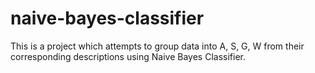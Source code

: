 # naive-bayes-classifier

This is a project which attempts to group data into A, S, G, W from their corresponding descriptions using Naive Bayes Classifier.
